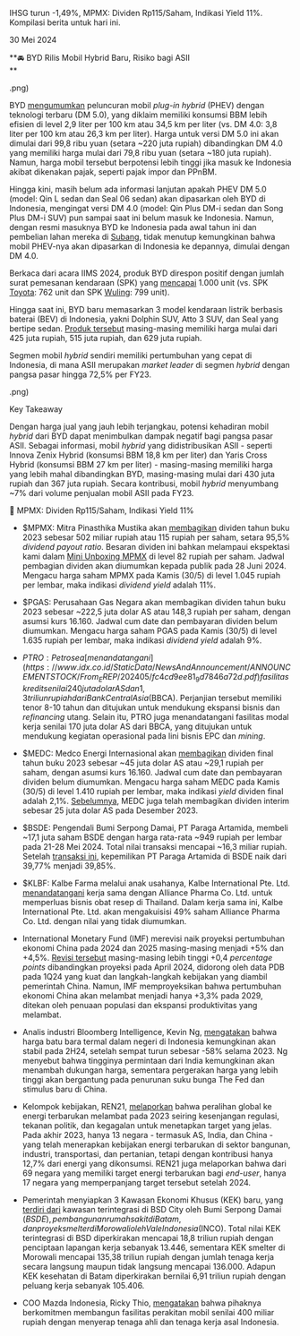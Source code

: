 IHSG turun -1,49%, MPMX: Dividen Rp115/Saham, Indikasi Yield 11%. Kompilasi berita untuk hari ini.

30 Mei 2024

**🚘 BYD Rilis Mobil Hybrid Baru, Risiko bagi ASII  
**

.png)

BYD [mengumumkan](https://www.reuters.com/business/autos-transportation/byd-launches-new-hybrid-vehicle-tech-with-lower-fuel-consumption-2024-05-28/) peluncuran mobil _plug-in hybrid_ (PHEV) dengan teknologi terbaru (DM 5.0), yang diklaim memiliki konsumsi BBM lebih efisien di level 2,9 liter per 100 km atau 34,5 km per liter (vs. DM 4.0: 3,8 liter per 100 km atau 26,3 km per liter). Harga untuk versi DM 5.0 ini akan dimulai dari 99,8 ribu yuan (setara ~220 juta rupiah) dibandingkan DM 4.0 yang memiliki harga mulai dari 79,8 ribu yuan (setara ~180 juta rupiah). Namun, harga mobil tersebut berpotensi lebih tinggi jika masuk ke Indonesia akibat dikenakan pajak, seperti pajak impor dan PPnBM.

Hingga kini, masih belum ada informasi lanjutan apakah PHEV DM 5.0 (model: Qin L sedan dan Seal 06 sedan) akan dipasarkan oleh BYD di Indonesia, mengingat versi DM 4.0 (model: Qin Plus DM-i sedan dan Song Plus DM-i SUV) pun sampai saat ini belum masuk ke Indonesia. Namun, dengan resmi masuknya BYD ke Indonesia pada awal tahun ini dan pembelian lahan mereka di [Subang](https://stockbit.com/post/14846891), tidak menutup kemungkinan bahwa mobil PHEV-nya akan dipasarkan di Indonesia ke depannya, dimulai dengan DM 4.0.

Berkaca dari acara IIMS 2024, produk BYD direspon positif dengan jumlah surat pemesanan kendaraan (SPK) yang [mencapai](https://otomotif.katadata.co.id/mobil/byd-klaim-meraih-lebih-dari-1-000-spk-di-iims-2024-9227) 1.000 unit (vs. SPK [Toyota](https://www.mobil123.com/berita/spk-mobil-listrik-toyota-di-iims-2024-melonjak-innova-zenix-hybrid-lebih-laku-dari-avanza-135568/135568): 762 unit dan SPK [Wuling](<https://otomotif.antaranews.com/berita/3994914/wuling-sukses-bukukan-ratusan-pemesanan-mobil-listrik-di-iims-2024#:~:text=Jakarta%20(ANTARA)%20%2D%20Mobil%20listrik,itu%20yang%20mencapai%20799%20unit>): 799 unit).

Hingga saat ini, BYD baru memasarkan 3 model kendaraan listrik berbasis baterai (BEV) di Indonesia, yakni Dolphin SUV, Atto 3 SUV, dan Seal yang bertipe sedan. [Produk tersebut](https://snips.stockbit.com/snips-terbaru/byd-resmi-masuk-indonesia-pekan-depan) masing-masing memiliki harga mulai dari 425 juta rupiah, 515 juta rupiah, dan 629 juta rupiah.

Segmen mobil _hybrid_ sendiri memiliki pertumbuhan yang cepat di Indonesia, di mana ASII merupakan _market leader_ di segmen _hybrid_ dengan pangsa pasar hingga 72,5% per FY23.

.png)

Key Takeaway

Dengan harga jual yang jauh lebih terjangkau, potensi kehadiran mobil _hybrid_ dari BYD dapat menimbulkan dampak negatif bagi pangsa pasar ASII. Sebagai informasi, mobil _hybrid_ yang didistribusikan ASII - seperti Innova Zenix Hybrid (konsumsi BBM 18,8 km per liter) dan Yaris Cross Hybrid (konsumsi BBM 27 km per liter) - masing-masing memiliki harga yang lebih mahal dibandingkan BYD, masing-masing mulai dari 430 juta rupiah dan 367 juta rupiah. Secara kontribusi, mobil _hybrid_ menyumbang ~7% dari volume penjualan mobil ASII pada FY23.

🛵 MPMX: Dividen Rp115/Saham, Indikasi Yield 11%

- $MPMX: Mitra Pinasthika Mustika akan [membagikan](https://money.kompas.com/read/2024/05/29/223500926/mpmx-bakal-bagikan-dividen-rp-115-per-saham) dividen tahun buku 2023 sebesar 502 miliar rupiah atau 115 rupiah per saham, setara 95,5% _dividend payout ratio_. Besaran dividen ini bahkan melampaui ekspektasi kami dalam [Mini Unboxing MPMX](https://snips.stockbit.com/unboxing/mpmx-attractive-sustainable-dividend-of-8-pa-backed-by-stable-motorcycles-business) di level 82 rupiah per saham. Jadwal pembagian dividen akan diumumkan kepada publik pada 28 Juni 2024. Mengacu harga saham MPMX pada Kamis (30/5) di level 1.045 rupiah per lembar, maka indikasi _dividend yield_ adalah 11%.
- $PGAS: Perusahaan Gas Negara akan membagikan dividen tahun buku 2023 sebesar ~222,5 juta dolar AS atau 148,3 rupiah per saham, dengan asumsi kurs 16.160. Jadwal cum date dan pembayaran dividen belum diumumkan. Mengacu harga saham PGAS pada Kamis (30/5) di level 1.635 rupiah per lembar, maka indikasi _dividend yield_ adalah 9%.
- $PTRO: Petrosea [menandatangani](https://www.idx.co.id/StaticData/NewsAndAnnouncement/ANNOUNCEMENTSTOCK/From_EREP/202405/fc4cd9ee81_9d7846a72d.pdf) fasilitas kredit senilai 240 juta dolar AS dan 1,3 triliun rupiah dari Bank Central Asia ($BBCA). Perjanjian tersebut memiliki tenor 8-10 tahun dan ditujukan untuk mendukung ekspansi bisnis dan _refinancing_ utang. Selain itu, PTRO juga menandatangani fasilitas modal kerja senilai 170 juta dolar AS dari BBCA, yang ditujukan untuk mendukung kegiatan operasional pada lini bisnis EPC dan _mining_.
- $MEDC: Medco Energi Internasional akan [membagikan](https://www.emitennews.com/news/medco-energy-medc-sepakat-gelontorkan-dividen-usd70045-juta) dividen final tahun buku 2023 sebesar ~45 juta dolar AS atau ~29,1 rupiah per saham, dengan asumsi kurs 16.160. Jadwal cum date dan pembayaran dividen belum diumumkan. Mengacu harga saham MEDC pada Kamis (30/5) di level 1.410 rupiah per lembar, maka indikasi _yield_ dividen final adalah 2,1%. [Sebelumnya](https://www.idx.co.id/StaticData/NewsAndAnnouncement/ANNOUNCEMENTSTOCK/From_EREP/202311/c976fc9e38_c855764b74.pdf), MEDC juga telah membagikan dividen interim sebesar 25 juta dolar AS pada Desember 2023.
- $BSDE: Pengendali Bumi Serpong Damai, PT Paraga Artamida, membeli ~17,1 juta saham BSDE dengan harga rata-rata ~949 rupiah per lembar pada 21-28 Mei 2024. Total nilai transaksi mencapai ~16,3 miliar rupiah. Setelah [transaksi ini](https://www.idx.co.id/StaticData/NewsAndAnnouncement/ANNOUNCEMENTSTOCK/From_EREP/202405/d85a01dcd8_29db71bca6.pdf), kepemilikan PT Paraga Artamida di BSDE naik dari 39,77% menjadi 39,85%.
- $KLBF: Kalbe Farma melalui anak usahanya, Kalbe International Pte. Ltd. [menandatangani](https://www.idx.co.id/StaticData/NewsAndAnnouncement/ANNOUNCEMENTSTOCK/From_EREP/202405/fc28ab0798_12cfda06c4.pdf) kerja sama dengan Alliance Pharma Co. Ltd. untuk memperluas bisnis obat resep di Thailand. Dalam kerja sama ini, Kalbe International Pte. Ltd. akan mengakuisisi 49% saham Alliance Pharma Co. Ltd. dengan nilai yang tidak diumumkan.

- International Monetary Fund (IMF) merevisi naik proyeksi pertumbuhan ekonomi China pada 2024 dan 2025 masing\-masing menjadi +5% dan +4,5%. [Revisi tersebut](https://www.imf.org/en/News/Articles/2024/05/28/pr24184-china-imf-staff-completes-2024-art-iv-mission#:~:text=China%E2%80%99s%20economy%20is%20projected%20to%20grow%20by%205%20percent%20in%202024%20and%204.5%20percent%20in%202025.%20These%20reflect%20upward%20revisions%20of%200.4%20percentage%20points%20for%20both%20years%20compared%20to%20the%20April%20WEO%20projections%2C%20driven%20by%20strong%20Q1%20GDP%20data%20and%20recent%20policy%20measures.) masing-masing lebih tinggi +0,4 _percentage points_ dibandingkan proyeksi pada April 2024, didorong oleh data PDB pada 1Q24 yang kuat dan langkah-langkah kebijakan yang diambil pemerintah China. Namun, IMF memproyeksikan bahwa pertumbuhan ekonomi China akan melambat menjadi hanya +3,3% pada 2029, ditekan oleh penuaan populasi dan ekspansi produktivitas yang melambat.
- Analis industri Bloomberg Intelligence, Kevin Ng, [mengatakan](https://epaper.bisnis.com/epaper/detail/page/139222/) bahwa harga batu bara termal dalam negeri di Indonesia kemungkinan akan stabil pada 2H24, setelah sempat turun sebesar -58% selama 2023. Ng menyebut bahwa tingginya permintaan dari India kemungkinan akan menambah dukungan harga, sementara pergerakan harga yang lebih tinggi akan bergantung pada penurunan suku bunga The Fed dan stimulus baru di China.
- Kelompok kebijakan, REN21, [melaporkan](https://www.reuters.com/sustainability/climate-energy/global-shift-renewables-slowed-2023-policy-group-says-2024-05-30/) bahwa peralihan global ke energi terbarukan melambat pada 2023 seiring kesenjangan regulasi, tekanan politik, dan kegagalan untuk menetapkan target yang jelas. Pada akhir 2023, hanya 13 negara - termasuk AS, India, dan China - yang telah menerapkan kebijakan energi terbarukan di sektor bangunan, industri, transportasi, dan pertanian, tetapi dengan kontribusi hanya 12,7% dari energi yang dikonsumsi. REN21 juga melaporkan bahwa dari 69 negara yang memiliki target energi terbarukan bagi _end-user_, hanya 17 negara yang memperpanjang target tersebut setelah 2024.
- Pemerintah menyiapkan 3 Kawasan Ekonomi Khusus (KEK) baru, yang [terdiri dari](https://epaper.bisnis.com/epaper/detail/page/139219/) kawasan terintegrasi di BSD City oleh Bumi Serpong Damai ($BSDE), pembangunan rumah sakit di Batam, dan proyek smelter di Morowali oleh Vale Indonesia ($INCO). Total nilai KEK terintegrasi di BSD diperkirakan mencapai 18,8 triliun rupiah dengan penciptaan lapangan kerja sebanyak 13.446, sementara KEK smelter di Morowali mencapai 135,38 triliun rupiah dengan jumlah tenaga kerja secara langsung maupun tidak langsung mencapai 136.000. Adapun KEK kesehatan di Batam diperkirakan bernilai 6,91 triliun rupiah dengan peluang kerja sebanyak 105.406.
- COO Mazda Indonesia, Ricky Thio, [mengatakan](https://epaper.bisnis.com/epaper/detail/page/139215/) bahwa pihaknya berkomitmen membangun fasilitas perakitan mobil senilai 400 miliar rupiah dengan menyerap tenaga ahli dan tenaga kerja asal Indonesia.
